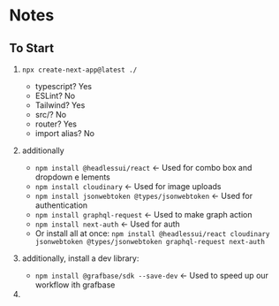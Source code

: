 # Notes

## To Start

1. ```npx create-next-app@latest ./```
    - typescript? Yes
    - ESLint? No
    - Tailwind? Yes
    - src/? No
    - router? Yes
    - import alias? No

2. additionally 
   - ```npm install @headlessui/react```  <- Used for combo box and dropdown e lements
   - ```npm install cloudinary```  <- Used for image uploads
   - ```npm install jsonwebtoken @types/jsonwebtoken```  <- Used for authentication
   - ```npm install graphql-request```  <- Used to make graph action 
   - ```npm install next-auth```  <- Used for auth
   - Or install all at once: ```npm install @headlessui/react cloudinary jsonwebtoken @types/jsonwebtoken graphql-request next-auth```
   
3. additionally, install a dev library:
   - ```npm install @grafbase/sdk --save-dev```  <- Used to speed up our workflow ith grafbase

4. 